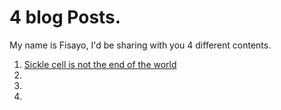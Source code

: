 # 4 blog Posts.

My name is Fisayo, I'd be sharing with you 4 different contents.
1. [Sickle cell is not the end of the world](Blog_post_one.md)
2.
3.
4.
